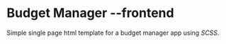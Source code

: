# Budget Manager --frontend
Simple single page html template for a budget manager app using *SCSS*.

